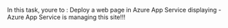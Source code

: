 In this task, youre to : Deploy a web page in Azure App Service displaying - Azure App Service is managing this site!!!
